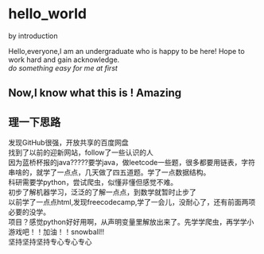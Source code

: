 # hello_world
by introduction

Hello,everyone,I am an undergraduate who is happy to be here!
Hope to work hard and gain acknowledge.<br/>
*do something easy for me at first*
## Now,I know what this is ! Amazing
## 理一下思路
发现GitHub很强，开放共享的百度网盘<br/>
找到了以前的迎新网站，follow了一些认识的人<br/>
因为蓝桥杯报的java?????要学java，做leetcode一些题，很多都要用链表，字符串啥的，就学了一点点，几天做了四五道题。学了一点数据结构。<br/>
科研需要学python，尝试爬虫，似懂非懂但感觉不难。<br/>
初步了解机器学习，泛泛的了解一点点，到数学就暂时止步了<br/>
以前学了一点点html,发现freecodecamp,学了一会儿，没耐心了，还有前面两项必要的没学。<br/>
项目？感觉python好好用啊，从声明变量里解放出来了。先学学爬虫，再学学小游戏吧！！加油！！snowball!!
<br/>坚持坚持坚持专心专心专心
